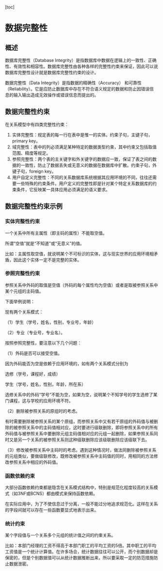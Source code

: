 [toc]

# 数据完整性

## 概述

数据库完整性（Database Integrity）是指数据库中数据在逻辑上的一致性、正确性、有效性和相容性。数据库完整性由各种各样的完整性约束来保证，因此可以说数据库完整性设计就是数据库完整性约束的设计。

数据完整性（Data Integrity）是指数据的精确性（Accuracy） 和可靠性（Reliability）。它是应防止数据库中存在不符合语义规定的数据和防止因错误信息的输入输出造成无效操作或错误信息而提出的。

## 数据完整性约束

在关系模型中有四类完整性约束：

1. 实体完整性：规定表的每一行在表中是惟一的实体。约束子句，主键子句，primary key。
2. 域完整性：表中的列必须满足某种特定的数据类型约束，其中约束又包括取值范围、精度等规定。
3. 参照完整性：两个表的主关键字和外关键字的数据应一致，保证了表之间的数据的一致性，防止了数据丢失或无意义的数据在数据库中扩散。约束子句，外键子句，foreign key。
4. 用户自定义完整性：不同的关系数据库系统根据其应用环境的不同，往往还需要一些特殊的约束条件。用户定义的完整性即是针对某个特定关系数据库的约束条件，它反映某一具体应用必须满足的语义要求。

## 数据完整性约束示例

### 实体完整性约束

一个关系中所有主属性（即主码的属性）不能取空值。

所谓“空值”就是“不知道”或“无意义”的值。

比如：主属性取空值，就说明某个不可标识的实体，这与现实世界的应用环境相矛盾，因此这个实体一定不是完整的实体。

### 参照完整性约束

参照关系中外码的取值是空值（外码的每个属性均为空值）或者是取被参照关系中某个元组的主码值。

下面举例说明：

现有两个关系模式：

（1）学生（学号，姓名，性别，专业号，年龄）

（2）专业（专业号，专业名）。

按照参照完整性，要注意以下几个问题：

（1）外码是否可以接受空值。

因为外码能否为空是依赖于应用环境的，如有两个关系模式分别为

选修（学号，课程好，成绩）

学生（学号，姓名，性别，年龄，所在系）

选修关系中的外码“学号”不能为空，如果为空，说明某个不知学号的学生选修了某门课程，这与学校的应用环境不符。

（2）删除被参照关系的原组时的考虑。

有时需要删除被参照关系的某个原组，而参照关系中又有若干原组的外码值与被删除的被参照关系中的主码值相对应，这时要进行级联删除，即将参照关系中的所有外码值与被参照关系中要删除元组主码值相对应的元组一起删除，如果参照关系同时又是另一个关系的被参照关系则这种级联删除应该级联删除应该级联下去。

（3）修改被参照关系中主码时的考虑。遇到这种情况时，做法同删除被参照关系的元组类似，要做级联修改，既修改被参照关系中主码值的同时，用相同的方法修改参照关系中相应的外码值。

### 函数依赖约束

大部分函数依赖约束都是隐含在关系模式结构中，特别是规范化程度较高的关系模式（如3NF或BCNS）都由模式来保持函数依赖。

在实际应用中，为了不使信息过于分离，一般不能过分地追求规范化。这样在关系的字段间就可以存在一些函数要显式地表示出来。

### 统计约束

某个字段值与一个关系多个元组的统计值之间的约束关系。

比如：本部门经理的工资不得高于本部门职工的平均工资的5倍。其中职工的平均工资值是一个统计计算值。在许多场合，统计数据往往可以公开，而个别数据却是保密的，但是个别数据值可以从统计数据推断出来，所以要采取一定的防范措施防止数据泄密。
